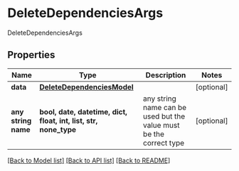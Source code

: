 # DeleteDependenciesArgs

DeleteDependenciesArgs

## Properties
Name | Type | Description | Notes
------------ | ------------- | ------------- | -------------
**data** | [**DeleteDependenciesModel**](DeleteDependenciesModel.md) |  | [optional] 
**any string name** | **bool, date, datetime, dict, float, int, list, str, none_type** | any string name can be used but the value must be the correct type | [optional]

[[Back to Model list]](../README.md#documentation-for-models) [[Back to API list]](../README.md#documentation-for-api-endpoints) [[Back to README]](../README.md)


